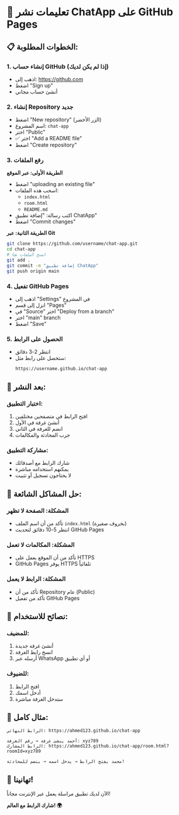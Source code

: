 # 🚀 تعليمات نشر ChatApp على GitHub Pages

## 📋 **الخطوات المطلوبة:**

### **1. إنشاء حساب GitHub (إذا لم يكن لديك)**
- اذهب إلى: https://github.com
- اضغط "Sign up"
- أنشئ حساب مجاني

### **2. إنشاء Repository جديد**
- اضغط "New repository" (الزر الأخضر)
- اسم المشروع: `chat-app`
- اختر "Public"
- ✅ اختر "Add a README file"
- اضغط "Create repository"

### **3. رفع الملفات**
**الطريقة الأولى: عبر الموقع**
- اضغط "uploading an existing file"
- اسحب هذه الملفات:
  - `index.html`
  - `room.html`
  - `README.md`
- اكتب رسالة: "إضافة تطبيق ChatApp"
- اضغط "Commit changes"

**الطريقة الثانية: عبر Git**
```bash
git clone https://github.com/username/chat-app.git
cd chat-app
# انسخ الملفات هنا
git add .
git commit -m "إضافة تطبيق ChatApp"
git push origin main
```

### **4. تفعيل GitHub Pages**
- اذهب إلى "Settings" في المشروع
- انزل إلى قسم "Pages"
- في "Source" اختر "Deploy from a branch"
- اختر "main" branch
- اضغط "Save"

### **5. الحصول على الرابط**
- انتظر 2-3 دقائق
- ستحصل على رابط مثل:
  ```
  https://username.github.io/chat-app
  ```

## 🎯 **بعد النشر:**

### **اختبار التطبيق:**
1. افتح الرابط في متصفحين مختلفين
2. أنشئ غرفة في الأول
3. انضم للغرفة في الثاني
4. جرب المحادثة والمكالمات

### **مشاركة التطبيق:**
- شارك الرابط مع أصدقائك
- يمكنهم استخدامه مباشرة
- لا يحتاجون تسجيل أو تثبيت

## 🔧 **حل المشاكل الشائعة:**

### **المشكلة: الصفحة لا تظهر**
- تأكد من أن اسم الملف `index.html` (بحروف صغيرة)
- انتظر 5-10 دقائق لتحديث GitHub Pages

### **المشكلة: المكالمات لا تعمل**
- تأكد من أن الموقع يعمل على HTTPS
- GitHub Pages يوفر HTTPS تلقائياً

### **المشكلة: الرابط لا يعمل**
- تأكد من أن Repository عام (Public)
- تأكد من تفعيل GitHub Pages

## 📱 **نصائح للاستخدام:**

### **للمضيف:**
1. أنشئ غرفة جديدة
2. انسخ رابط الغرفة
3. أرسله عبر WhatsApp أو أي تطبيق

### **للضيوف:**
1. افتح الرابط
2. أدخل اسمك
3. ستدخل الغرفة مباشرة

## 🌟 **مثال كامل:**

```
الرابط النهائي: https://ahmed123.github.io/chat-app

أحمد ينشئ غرفة → رقم الغرفة: xyz789
الرابط المشارك: https://ahmed123.github.io/chat-app/room.html?roomId=xyz789

محمد يفتح الرابط → يدخل اسمه → ينضم للمحادثة!
```

## 🎉 **تهانينا!**

الآن لديك تطبيق مراسلة يعمل عبر الإنترنت مجاناً!

**شارك الرابط مع العالم! 🌍**
